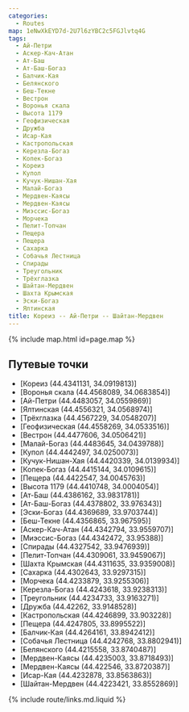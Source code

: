 ```yaml
---
categories:
  - Routes
map: 1eNwXkEYD7d-2U7l6zYBC2c5FGJlvtq4G
tags:
  - Ай-Петри
  - Аскер-Кач-Атан
  - Ат-Баш
  - Ат-Баш-Богаз
  - Балчик-Кая
  - Белянского
  - Беш-Текне
  - Вестрон
  - Воронья скала
  - Высота 1179
  - Геофизическая
  - Дружба
  - Исар-Кая
  - Кастропольская
  - Керезла-Богаз
  - Копек-Богаз
  - Кореиз
  - Купол
  - Кучук-Нишан-Хая
  - Малай-Богаз
  - Мердвен-Каясы
  - Мердвен-Каясы
  - Миэссис-Богаз
  - Морчека
  - Пелит-Топчан
  - Пещера
  - Пещера
  - Сахарка
  - Собачья Лестница
  - Спирады
  - Треугольник
  - Трёхглазка
  - Шайтан-Мердвен
  - Шахта Крымская
  - Эски-Богаз
  - Ялтинская
title: Кореиз -- Ай-Петри -- Шайтан-Мердвен
---
```


{% include map.html id=page.map %}

## Путевые точки

- [Кореиз (44.4341131, 34.0919813)]
- [Воронья скала (44.4568089, 34.0683854)]
- [Ай-Петри (44.4483057, 34.0559869)]
- [Ялтинская (44.4556321, 34.0568974)]
- [Трёхглазка (44.4567229, 34.0548207)]
- [Геофизическая (44.4558269, 34.0533516)]
- [Вестрон (44.4477606, 34.0506421)]
- [Малай-Богаз (44.4483645, 34.0439788)]
- [Купол (44.4442497, 34.0250073)]
- [Кучук-Нишан-Хая (44.4420339, 34.0139934)]
- [Копек-Богаз (44.4415144, 34.0109615)]
- [Пещера (44.4422547, 34.0045763)]
- [Высота 1179 (44.4410748, 34.0004054)]
- [Ат-Баш (44.4386162, 33.9831781)]
- [Ат-Баш-Богаз (44.4378802, 33.976343)]
- [Эски-Богаз (44.4369689, 33.9703744)]
- [Беш-Текне (44.4356865, 33.967595)]
- [Аскер-Кач-Атан (44.4342794, 33.9559707)]
- [Миэссис-Богаз (44.4342472, 33.95388)]
- [Спирады (44.4327542, 33.9476939)]
- [Пелит-Топчан (44.4309061, 33.9459067)]
- [Шахта Крымская (44.4311635, 33.9359008)]
- [Сахарка (44.4302643, 33.9297315)]
- [Морчека (44.4233879, 33.9255306)]
- [Керезла-Богаз (44.4243618, 33.9238313)]
- [Треугольник (44.4234733, 33.9163271)]
- [Дружба (44.42262, 33.9148528)]
- [Кастропольская (44.4246899, 33.903228)]
- [Пещера (44.4247805, 33.8995522)]
- [Балчик-Кая (44.4264161, 33.8942412)]
- [Собачья Лестница (44.4242768, 33.8802941)]
- [Белянского (44.4215558, 33.8740487)]
- [Мердвен-Каясы (44.4235003, 33.8718493)]
- [Мердвен-Каясы (44.422546, 33.8720387)]
- [Исар-Кая (44.4232878, 33.8563863)]
- [Шайтан-Мердвен (44.4223421, 33.8552869)]

{% include route/links.md.liquid %}
